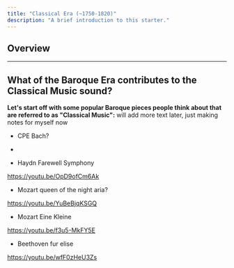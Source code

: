 ```yaml
---
title: "Classical Era (~1750-1820)"
description: "A brief introduction to this starter."
---
```

## Overview


---

## What of the Baroque Era contributes to the Classical Music sound? 

**Let's start off with some popular Baroque pieces people think about that are referred to as "Classical Music":**
will add more text later, just making notes for myself now

- CPE Bach?
- 

- Haydn Farewell Symphony

https://youtu.be/OpD9ofCm6Ak

- Mozart queen of the night aria?

https://youtu.be/YuBeBjqKSGQ

- Mozart Eine Kleine

https://youtu.be/f3u5-MkFY5E

- Beethoven fur elise

https://youtu.be/wfF0zHeU3Zs